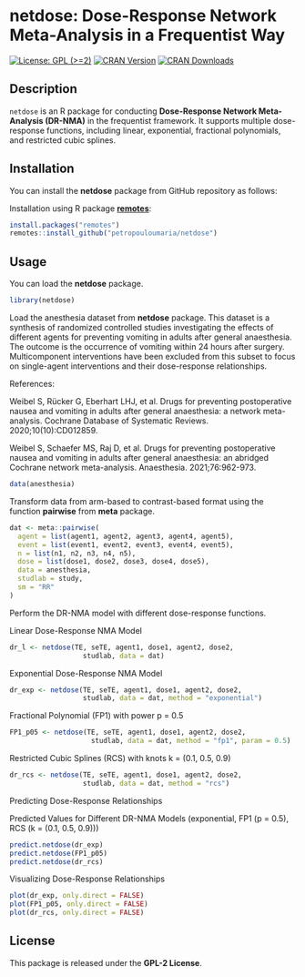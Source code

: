 netdose: Dose-Response Network Meta-Analysis in a Frequentist Way
================

[![License: GPL
(\>=2)](https://img.shields.io/badge/license-GPL-blue)](https://www.gnu.org/licenses/old-licenses/gpl-2.0.en.html)
[![CRAN
Version](https://www.r-pkg.org/badges/version/netdose)](https://cran.r-project.org/package=netdose)
[![CRAN
Downloads](https://cranlogs.r-pkg.org/badges/netdose)](https://cranlogs.r-pkg.org/badges/netdose)

## Description

`netdose` is an R package for conducting **Dose-Response Network
Meta-Analysis (DR-NMA)** in the frequentist framework. It supports
multiple dose-response functions, including linear, exponential,
fractional polynomials, and restricted cubic splines.

## Installation

You can install the **netdose** package from GitHub repository as
follows:

Installation using R package
**[remotes](https://cran.r-project.org/package=remotes)**:

``` r
install.packages("remotes")
remotes::install_github("petropouloumaria/netdose")
```

## Usage

You can load the **netdose** package.

``` r
library(netdose)
```

Load the anesthesia dataset from **netdose** package. This dataset is a
synthesis of randomized controlled studies investigating the effects of
different agents for preventing vomiting in adults after general
anaesthesia. The outcome is the occurrence of vomiting within 24 hours
after surgery. Multicomponent interventions have been excluded from this
subset to focus on single-agent interventions and their dose-response
relationships.

References:

Weibel S, Rücker G, Eberhart LHJ, et al. Drugs for preventing
postoperative nausea and vomiting in adults after general anaesthesia: a
network meta-analysis. Cochrane Database of Systematic Reviews.
2020;10(10):CD012859.

Weibel S, Schaefer MS, Raj D, et al. Drugs for preventing postoperative
nausea and vomiting in adults after general anaesthesia: an abridged
Cochrane network meta-analysis. Anaesthesia. 2021;76:962-973.

``` r
data(anesthesia)
```

Transform data from arm-based to contrast-based format using the
function **pairwise** from **meta** package.

``` r
dat <- meta::pairwise(
  agent = list(agent1, agent2, agent3, agent4, agent5),
  event = list(event1, event2, event3, event4, event5),
  n = list(n1, n2, n3, n4, n5),
  dose = list(dose1, dose2, dose3, dose4, dose5),
  data = anesthesia,
  studlab = study,
  sm = "RR"
)
```

Perform the DR-NMA model with different dose-response functions.

Linear Dose-Response NMA Model

``` r
dr_l <- netdose(TE, seTE, agent1, dose1, agent2, dose2, 
                  studlab, data = dat)
```

Exponential Dose-Response NMA Model

``` r
dr_exp <- netdose(TE, seTE, agent1, dose1, agent2, dose2, 
                  studlab, data = dat, method = "exponential")
```

Fractional Polynomial (FP1) with power p = 0.5

``` r
FP1_p05 <- netdose(TE, seTE, agent1, dose1, agent2, dose2, 
                    studlab, data = dat, method = "fp1", param = 0.5)
```

Restricted Cubic Splines (RCS) with knots k = (0.1, 0.5, 0.9)

``` r
dr_rcs <- netdose(TE, seTE, agent1, dose1, agent2, dose2, 
                  studlab, data = dat, method = "rcs")
```

Predicting Dose-Response Relationships

Predicted Values for Different DR-NMA Models (exponential, FP1 (p =
0.5), RCS (k = (0.1, 0.5, 0.9)))

``` r
predict.netdose(dr_exp)
predict.netdose(FP1_p05)
predict.netdose(dr_rcs)
```

Visualizing Dose-Response Relationships

``` r
plot(dr_exp, only.direct = FALSE)
plot(FP1_p05, only.direct = FALSE)
plot(dr_rcs, only.direct = FALSE)
```

## License

This package is released under the **GPL-2 License**.
